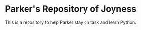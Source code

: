 # Parker's Repository of Joyness

This is a repository to help Parker stay on task and learn Python.
